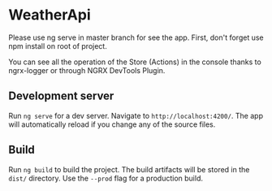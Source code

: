 # WeatherApi

Please use ng serve in master branch for see the app. First, don't forget use npm install on root of project. 

You can see all the operation of the Store (Actions) in the console thanks to ngrx-logger or through NGRX DevTools Plugin.

## Development server

Run `ng serve` for a dev server. Navigate to `http://localhost:4200/`. The app will automatically reload if you change any of the source files.

## Build

Run `ng build` to build the project. The build artifacts will be stored in the `dist/` directory. Use the `--prod` flag for a production build.
